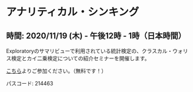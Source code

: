 # アナリティカル・シンキング

## 時間: 2020/11/19 (木) - 午後12時 - 1時（日本時間）

Exploratoryのサマリビューで利用されている統計検定の、クラスカル・ウォリス検定とカイ二乗検定についての紹介セミナーを開催します。

[こちら](https://us02web.zoom.us/j/331585134?pwd=VGVyeXBRWjFMT2hESFdhSU45Z2d0dz09)よりご参加ください。（無料です！）


パスコード: 214463
